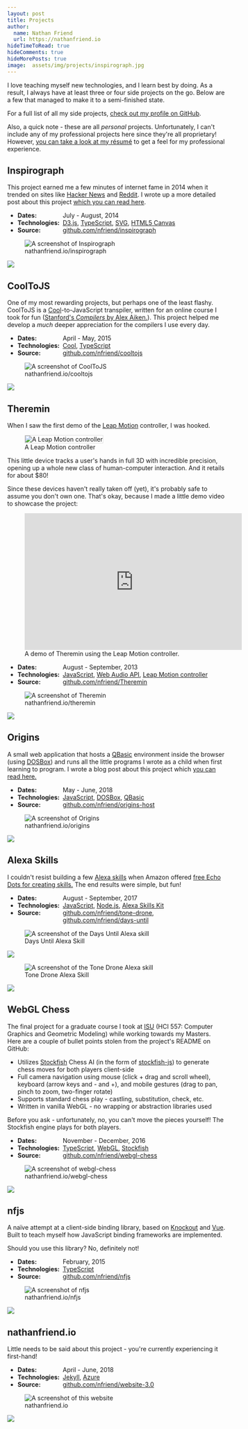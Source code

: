 ```yaml
---
layout: post
title: Projects
author:
  name: Nathan Friend
  url: https://nathanfriend.io
hideTimeToRead: true
hideComments: true
hideMorePosts: true
image:  assets/img/projects/inspirograph.jpg
---
```


<style>
  .info-heading {
    display: inline-block;
    width: 100px;
  }
</style>

<p>
I love teaching myself new technologies, and I learn best by doing. As a result, I always have at least three or four side projects on the go.  Below are a few that managed to make it to a semi-finished state.
</p>

<p>
For a full list of all my side projects, <a href="https://github.com/nfriend?tab=repositories">check out my profile on GitHub</a>.
</p>

<p>
Also, a quick note - these are all <em>personal</em> projects.  Unfortunately, I can't include any of my professional projects here since they're all proprietary!  However, <a href="/assets/Nathan%20Friend%20-%20Résumé.pdf">you can take a look at my résumé</a> to get a feel for my professional experience.
</p>

<h2>Inspirograph</h2>

<p>
This project earned me a few minutes of internet fame in 2014 when it trended on sites like <a href="https://news.ycombinator.com/item?id=8698131">Hacker News</a> and <a href="https://www.reddit.com/r/InternetIsBeautiful/comments/2kwc6k/incredibly_well_done_online_inspirograph_maker/">Reddit</a>.  I wrote up a more detailed post about this project <a href="/2015/01/26/inspirograph.html">which you can read here</a>.
</p>

<ul>
  <li>
    <b class="info-heading">Dates:</b> July - August, 2014
  </li>
  <li>
    <b class="info-heading">Technologies:</b> <a href="http://d3js.org/">D3.js</a>, <a href="http://www.typescriptlang.org/">TypeScript</a>, <a href="https://developer.mozilla.org/en-US/docs/Web/SVG">SVG</a>, <a href="https://developer.mozilla.org/en-US/docs/Web/API/Canvas_API">HTML5 Canvas</a>
  </li>
  <li>
    <b class="info-heading">Source:</b> <a href="https://github.com/nfriend/inspirograph">github.com/nfriend/inspirograph</a>
  </li>
</ul>

<div class="figure-link">
    <figure>
        <img src="/assets/img/projects/inspirograph.jpg" alt="A screenshot of Inspirograph" />
        <figcaption>nathanfriend.io/inspirograph</figcaption>
    </figure>
    <a class="figure-link-overlay dark" href="https://nathanfriend.io/inspirograph" target="_blank">
        <img class="play-button"      src="/assets/img/shared/baseline-play_circle_outline-24px-dark.svg" />
    </a>
</div>

<h2>CoolToJS</h2>

<p>
One of my most rewarding projects, but perhaps one of the least flashy.  CoolToJS is a <a href="https://en.wikipedia.org/wiki/Cool_(programming_language)">Cool</a>-to-JavaScript transpiler, written for an online course I took for fun (<a href="https://online.stanford.edu/courses/soe-ycscs1-compilers">Stanford's <em>Compilers</em> by Alex Aiken.</a>). This project helped me develop a <em>much</em> deeper appreciation for the compilers I use every day.
</p>

<ul>
  <li>
    <b class="info-heading">Dates:</b> April - May, 2015
  </li>
  <li>
    <b class="info-heading">Technologies:</b> <a href="http://d3js.org/"><a href="https://en.wikipedia.org/wiki/Cool_(programming_language)">Cool</a></a>, <a href="http://www.typescriptlang.org/">TypeScript</a>
  </li>
  <li>
    <b class="info-heading">Source:</b> <a href="https://github.com/nfriend/cooltojs">github.com/nfriend/cooltojs</a>
  </li>
</ul>

<div class="figure-link">
    <figure>
        <img src="/assets/img/projects/cooltojs.jpg" alt="A screenshot of CoolToJS" />
        <figcaption>nathanfriend.io/cooltojs</figcaption>
    </figure>
    <a class="figure-link-overlay dark" href="https://nathanfriend.io/cooltojs" target="_blank">
        <img class="play-button"      src="/assets/img/shared/baseline-play_circle_outline-24px-dark.svg" />
    </a>
</div>

<h2>Theremin</h2>

<p>
When I saw the first demo of the <a href="https://amzn.to/2LB3jd4">Leap Motion</a> controller, I was hooked.
</p>

<figure>
    <img style="border: 1px solid #ddd;" src="/assets/img/projects/leap-motion-controller.jpg" alt="A Leap Motion controller" />
    <figcaption>A Leap Motion controller</figcaption>
</figure>

<p>
This little device tracks a user's hands in full 3D with incredible precision, opening up a whole new class of human-computer interaction.  And it retails for about $80!
</p>

<p>
Since these devices haven't really taken off (yet), it's probably safe to assume you don't own one.  That's okay, because I made a little demo video to showcase the project:
</p>

<figure>
    <iframe class="rounded" width="500" height="315" src="https://www.youtube.com/embed/J5wW4-yr6zY" frameborder="0" allow="autoplay; encrypted-media" allowfullscreen></iframe>
    <figcaption>A demo of Theremin using the Leap Motion controller.</figcaption>
</figure>

<ul>
  <li>
    <b class="info-heading">Dates:</b> August - September, 2013
  </li>
  <li>
    <b class="info-heading">Technologies:</b>
    <a href="https://developer.mozilla.org/bm/docs/Web/JavaScript">JavaScript</a>,
    <a href="https://developer.mozilla.org/en-US/docs/Web/API/Web_Audio_API">Web Audio API</a>,
    <a href="https://www.leapmotion.com/">Leap Motion controller</a>
  </li>
  <li>
    <b class="info-heading">Source:</b> <a href="https://github.com/nfriend/Theremin">github.com/nfriend/Theremin</a>
  </li>
</ul>

<div class="figure-link">
    <figure>
        <img src="/assets/img/projects/theremin.jpg" alt="A screenshot of Theremin" />
        <figcaption>nathanfriend.io/theremin</figcaption>
    </figure>
    <a class="figure-link-overlay dark" href="https://nathanfriend.io/theremin" target="_blank">
        <img class="play-button"      src="/assets/img/shared/baseline-play_circle_outline-24px-dark.svg" />
    </a>
</div>

<h2>Origins</h2>

<p>
A small web application that hosts a <a href="https://en.wikipedia.org/wiki/QBasic">QBasic</a> environment inside the browser (using <a href="https://www.dosbox.com/download.php?main=1">DOSBox</a>) and runs all the little programs I wrote as a child when first learning to program.  I wrote a blog post about this project which <a href="/2018/06/07/my-first-hello-world.html">you can read here.</a>
</p>

<ul>
  <li>
    <b class="info-heading">Dates:</b> May - June, 2018
  </li>
  <li>
    <b class="info-heading">Technologies:</b>
    <a href="https://developer.mozilla.org/bm/docs/Web/JavaScript">JavaScript</a>,
    <a href="https://www.dosbox.com/download.php?main=1">DOSBox</a>,
    <a href="https://en.wikipedia.org/wiki/QBasic">QBasic</a>
  </li>
  <li>
    <b class="info-heading">Source:</b> <a href="https://github.com/nfriend/origins-host">github.com/nfriend/origins-host</a>
  </li>
</ul>

<div class="figure-link">
    <figure>
        <img src="/assets/img/projects/origins.jpg" alt="A screenshot of Origins" />
        <figcaption>nathanfriend.io/origins</figcaption>
    </figure>
    <a class="figure-link-overlay" href="https://nathanfriend.io/origins" target="_blank">
        <img class="play-button"      src="/assets/img/shared/baseline-play_circle_outline-24px.svg" />
    </a>
</div>

<h2>Alexa Skills</h2>

<p>
I couldn't resist building a few <a href="https://www.amazon.com/b?ie=UTF8&node=13727921011">Alexa skills</a> when Amazon offered <a href="https://developer.amazon.com/alexa-skills-kit/alexa-developer-skill-promotion">free Echo Dots for creating skills.</a>  The end results were simple, but fun!
</p>

<ul>
  <li>
    <b class="info-heading">Dates:</b> August - September, 2017
  </li>
  <li>
    <b class="info-heading">Technologies:</b>
    <a href="https://developer.mozilla.org/bm/docs/Web/JavaScript">JavaScript</a>,
    <a href="https://nodejs.org/en/">Node.js</a>,
    <a href="https://developer.amazon.com/alexa-skills-kit">Alexa Skills Kit</a>
  </li>
  <li>
    <b class="info-heading">Source:</b> <a href="https://github.com/nfriend/tone-drone">github.com/nfriend/tone-drone</a>,<br />
    <a style="margin-left: 104px;" href="https://github.com/nfriend/days-until">github.com/nfriend/days-until</a>
  </li>
</ul>

<div class="figure-link">
    <figure>
        <img src="/assets/img/projects/days-until.jpg" alt="A screenshot of the Days Until Alexa skill" />
        <figcaption>Days Until Alexa Skill</figcaption>
    </figure>
    <a class="figure-link-overlay dark" href="https://www.amazon.com/gp/product/B0759KJ8D2?ie=UTF8&ref-suffix=ss_rw" target="_blank">
        <img class="play-button"      src="/assets/img/shared/baseline-exit_to_app-24px-dark.svg" />
    </a>
</div>

<div class="figure-link">
    <figure>
        <img src="/assets/img/projects/tone-drone.jpg" alt="A screenshot of the Tone Drone Alexa skill" />
        <figcaption>Tone Drone Alexa Skill</figcaption>
    </figure>
    <a class="figure-link-overlay dark" href="https://www.amazon.com/gp/product/B074M1XLNC?ie=UTF8&ref-suffix=ss_rw" target="_blank">
        <img class="play-button"      src="/assets/img/shared/baseline-exit_to_app-24px-dark.svg" />
    </a>
</div>

<h2>WebGL Chess</h2>

<p>
The final project for a graduate course I took at <a href="https://www.iastate.edu/">ISU</a> (HCI 557: Computer Graphics and Geometric Modeling) while working towards my Masters.  Here are a couple of bullet points stolen from the project's README on GitHub:
</p>

<ul>
  <li>
  Utilizes <a href="https://stockfishchess.org/">Stockfish</a> Chess AI (in the form of <a href="https://github.com/exoticorn/stockfish-js">stockfish-js</a>) to generate chess moves for both players client-side
  </li>
  <li>
  Full camera navigation using mouse (click + drag and scroll wheel), keyboard (arrow keys and <span class="keyboard-key">-</span> and <span class="keyboard-key">+</span>), and mobile gestures (drag to pan, pinch to zoom, two-finger rotate)
  </li>
  <li>Supports standard chess play - castling, substitution, check, etc.</li>
  <li>Written in vanilla WebGL - no wrapping or abstraction libraries used</li>
</ul>

<p>Before you ask - unfortunately, no, you can't move the pieces yourself!  The Stockfish engine plays for both players.</p>

<ul>
  <li>
    <b class="info-heading">Dates:</b> November - December, 2016
  </li>
  <li>
    <b class="info-heading">Technologies:</b>
    <a href="https://www.typescriptlang.org/">TypeScript</a>,
    <a href="https://www.khronos.org/webgl/">WebGL</a>,
    <a href="https://stockfishchess.org/">Stockfish</a>
  </li>
  <li>
    <b class="info-heading">Source:</b> <a href="https://github.com/nfriend/webgl-chess">github.com/nfriend/webgl-chess</a>
  </li>
</ul>

<div class="figure-link">
    <figure>
        <img src="/assets/img/projects/webgl-chess.jpg" alt="A screenshot of webgl-chess" />
        <figcaption>nathanfriend.io/webgl-chess</figcaption>
    </figure>
    <a class="figure-link-overlay" href="https://nathanfriend.io/webgl-chess" target="_blank">
        <img class="play-button"      src="/assets/img/shared/baseline-play_circle_outline-24px.svg" />
    </a>
</div>

<h2>nfjs</h2>

<p>
A naïve attempt at a client-side binding library, based on <a href="http://knockoutjs.com/">Knockout</a> and <a href="https://vuejs.org/">Vue</a>. Built to teach myself how JavaScript binding frameworks are implemented.
</p>

<p>Should you use this library? No, definitely not!</p>

<ul>
  <li>
    <b class="info-heading">Dates:</b> February, 2015
  </li>
  <li>
    <b class="info-heading">Technologies:</b>
    <a href="https://www.typescriptlang.org/">TypeScript</a>
  </li>
  <li>
    <b class="info-heading">Source:</b> <a href="https://github.com/nfriend/nfjs">github.com/nfriend/nfjs</a>
  </li>
</ul>

<div class="figure-link">
    <figure>
        <img src="/assets/img/projects/nfjs.jpg" alt="A screenshot of nfjs" />
        <figcaption>nathanfriend.io/nfjs</figcaption>
    </figure>
    <a class="figure-link-overlay dark" href="https://nathanfriend.io/nfjs/" target="_blank">
        <img class="play-button"      src="/assets/img/shared/baseline-play_circle_outline-24px-dark.svg" />
    </a>
</div>

<h2>nathanfriend.io</h2>

<p>
Little needs to be said about this project - you're currently experiencing it first-hand!
</p>

<ul>
  <li>
    <b class="info-heading">Dates:</b> April - June, 2018
  </li>
  <li>
    <b class="info-heading">Technologies:</b>
    <a href="https://jekyllrb.com/">Jekyll</a>,
    <a href="https://azure.microsoft.com/">Azure</a>
  </li>
  <li>
    <b class="info-heading">Source:</b> <a href="https://github.com/nfriend/website-3.0">github.com/nfriend/website-3.0</a>
  </li>
</ul>

<div class="figure-link">
    <figure>
        <img src="/assets/img/projects/nathanfriendio.jpg" alt="A screenshot of this website" />
        <figcaption>nathanfriend.io</figcaption>
    </figure>
    <a class="figure-link-overlay dark" href="https://nathanfriend.io/" target="_blank">
        <img class="play-button"      src="/assets/img/shared/baseline-play_circle_outline-24px-dark.svg" />
    </a>
</div>
